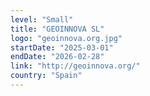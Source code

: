 ```yaml
---
level: "Small"
title: "GEOINNOVA SL"
logo: "geoinnova.org.jpg"
startDate: "2025-03-01"
endDate: "2026-02-28"
link: "http://geoinnova.org/"
country: "Spain"
---
```

